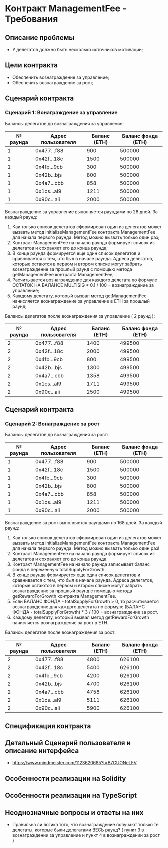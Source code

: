 # Контракт ManagementFee - Требования

## Описание проблемы
- У делегатов должно быть несколько источников мотивации;

## Цели контракта
- Обеспечить вознаграждение за управление;
- Обеспечить вознаграждение за рост;

## Сценарий контракта
### Сценарий 1: Вонаграждение за управление

Балансы делегатов до вознаграждения за управление:

| № раунда | Адрес пользователя | Баланс (ETH) | Баланс фонда (ETH) |
| ------ | ---------- | --------------- | ------- |
| 1 | 0x477...f88 | 900 | 500000 |
| 1 | 0x42f...18c | 1500 | 500000 |
| 1 | 0x4fb...9cb | 300 | 500000 |
| 1 | 0x42b...bjs | 800 | 500000 |
| 1 | 0x4a7...cbb | 858 | 500000 |
| 1 | 0x1cs...al9 | 1211 | 500000 |
| 1 | 0x90c...aii | 2000 | 500000 |

Вознаграждение за управление выполняется раундами по 28 дней. За каждый раунд:

1. Как только список делегатов сформирован один из делегатов может вызвать метод initializeManagementFee контракта ManagementFee для начала первого раунда. Метод можно вызвать только один раз;
2. Контракт ManagementFee на начало раунда формирует список из делегатов и сохраняет его до конца раунда;
3. В конце раунда формируется еще один список делегатов и сравнивается с тем, что был в начале раунда. Адреса делегатов, которые остаются в первом и втором списке могут забрать вознаграждение за прошлый раунд с помощью метода getManagementFee контракта ManagementFee;
4. Расчитывается вознаграждение для каждого делегата по формуле ОСТАТОК НА БАЛАНСЕ MULTISIG * 0.1 / 100 = вознаграждение за управление;
5. Каждому делегату, который вызвал метод getManagementFee начисляется вознаграждение за управление в ETH за прошлый раунд;

Балансы делегатов после вознаграждения за управление ( 2 раунд ):

| № раунда | Адрес пользователя | Баланс (ETH) | Баланс фонда (ETH) |
| ------ | ---------- | --------------- | ------- |
| 2 | 0x477...f88 | 1400 | 499500 |
| 2 | 0x42f...18c | 2000 | 499500 |
| 2 | 0x4fb...9cb | 800 | 499500 |
| 2 | 0x42b...bjs | 1300 | 499500 |
| 2 | 0x4a7...cbb | 1358 | 499500 |
| 2 | 0x1cs...al9 | 1711 | 499500 |
| 2 | 0x90c...aii | 2500 | 499500 |

## Сценарий контракта
### Сценарий 2: Вонаграждение за рост

Балансы делегатов до вознаграждения за рост:

| № раунда | Адрес пользователя | Баланс (ETH) | Баланс фонда (ETH) |
| ------ | ---------- | --------------- | ------- |
| 1 | 0x477...f88 | 900 | 500000 |
| 1 | 0x42f...18c | 1500 | 500000 |
| 1 | 0x4fb...9cb | 300 | 500000 |
| 1 | 0x42b...bjs | 800 | 500000 |
| 1 | 0x4a7...cbb | 858 | 500000 |
| 1 | 0x1cs...al9 | 1211 | 500000 |
| 1 | 0x90c...aii | 2000 | 500000 |

Вознаграждение за рост выполняется раундами по 168 дней. За каждый раунд:

1. Как только список делегатов сформирован один из делегатов может вызвать метод initializeManagementFee контракта ManagementFee для начала первого раунда. Метод можно вызвать только один раз!
2. Контракт ManagementFee на начало раунда формирует список из делегатов и сохраняет его до конца раунда.
3. Контракт ManagementFee на начало раунда записывает баланс фонда в переменную totalSupplyForGrowth.
4. В конце раунда формируется еще один список делегатов и сравнивается с тем, что был в начале раунда. Адреса делегатов, которые остаются в первом и втором списке могут забрать вознаграждение за прошлый раунд с помощью метода getRewardForGrowth контракта ManagementFee.
5. Если БАЛАНС ФОНДА - totalSupplyForGrowth > 0, то расчитывается вознаграждение для каждого делегата по формуле (БАЛАНС ФОНДА - totalSupplyForGrowth) * 3 / 100 = вознаграждение за рост.
6. Каждому делегату, который вызвал метод getRewardForGrowth начисляется вознаграждение за рост в ETH.

Балансы делегатов после вознаграждения за рост:

| № раунда | Адрес пользователя | Баланс (ETH) | Баланс фонда (ETH) |
| ------ | ---------- | --------------- | ------- |
| 2 | 0x477...f88 | 4800 | 626100 |
| 2 | 0x42f...18c | 5400 | 626100 |
| 2 | 0x4fb...9cb | 4200 | 626100 |
| 2 | 0x42b...bjs | 4700 | 626100 |
| 2 | 0x4a7...cbb | 4758 | 626100 |
| 2 | 0x1cs...al9 | 5111 | 626100 |
| 2 | 0x90c...aii | 5900 | 626100 |

## Спецификация контракта

## Детальный Сценарий пользователя и описание интерфейса
- https://www.mindmeister.com/1123620685?t=B7CUONeLFV

## Особенности реализации на Solidity

## Особенности реализации на TypeScript

## Неоднозначные вопросы и ответы на них
- Правильна ли логика того, что вознаграждение получают только те делегаты, которые были делегатами ВЕСЬ раунд? ( пункт 3 в вознаграждении за управление и пункт 4 в вознаграждении за рост )
